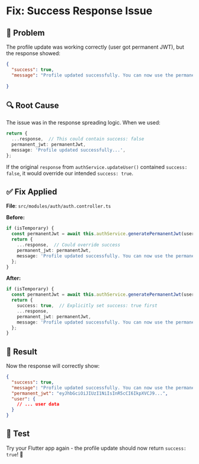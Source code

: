 # Fix: Success Response Issue

## 🐛 Problem
The profile update was working correctly (user got permanent JWT), but the response showed:
```json
{
  "success": true,
  "message": "Profile updated successfully. You can now use the permanent JWT for future requests.",
  
}
```

## 🔍 Root Cause
The issue was in the response spreading logic. When we used:
```typescript
return {
  ...response,  // This could contain success: false
  permanent_jwt: permanentJwt,
  message: 'Profile updated successfully...',
};
```

If the original `response` from `authService.updateUser()` contained `success: false`, it would override our intended `success: true`.

## ✅ Fix Applied
**File**: `src/modules/auth/auth.controller.ts`

**Before:**
```typescript
if (isTemporary) {
  const permanentJwt = await this.authService.generatePermanentJwt(user_id);
  return {
    ...response,  // Could override success
    permanent_jwt: permanentJwt,
    message: 'Profile updated successfully. You can now use the permanent JWT for future requests.',
  };
}
```

**After:**
```typescript
if (isTemporary) {
  const permanentJwt = await this.authService.generatePermanentJwt(user_id);
  return {
    success: true,  // Explicitly set success: true first
    ...response,
    permanent_jwt: permanentJwt,
    message: 'Profile updated successfully. You can now use the permanent JWT for future requests.',
  };
}
```

## 🎯 Result
Now the response will correctly show:
```json
{
  "success": true,
  "message": "Profile updated successfully. You can now use the permanent JWT for future requests.",
  "permanent_jwt": "eyJhbGciOiJIUzI1NiIsInR5cCI6IkpXVCJ9...",
  "user": {
    // ... user data
  }
}
```

## 🧪 Test
Try your Flutter app again - the profile update should now return `success: true`! 🎉
